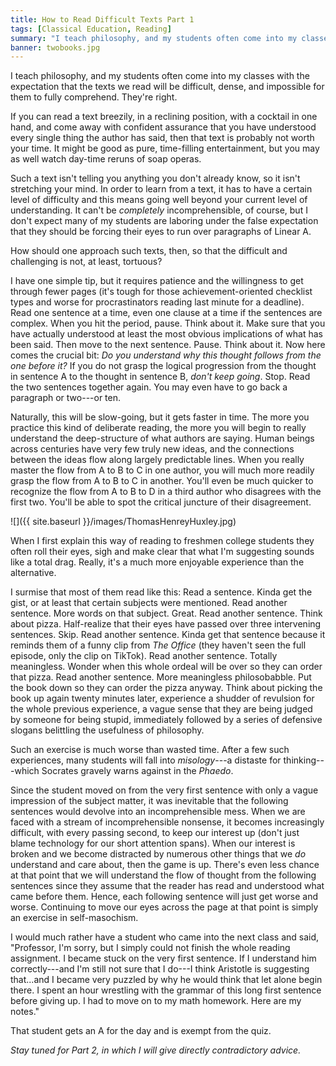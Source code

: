 ```yaml
---
title: How to Read Difficult Texts Part 1
tags: [Classical Education, Reading]
summary: "I teach philosophy, and my students often come into my classes with the expectation that the texts we read will be difficult, dense, and impossible for them to fully comprehend.  They're right."
banner: twobooks.jpg
---
```


I teach philosophy, and my students often come into my classes with the expectation that the texts we read will be difficult, dense, and impossible for them to fully comprehend.  They're right.

If you can read a text breezily, in a reclining position, with a cocktail in one hand, and come away with confident assurance that you have understood every single thing the author has said, then that text is probably not worth your time.  It might be good as pure, time-filling entertainment, but you may as well watch day-time reruns of soap operas.<!--more-->

Such a text isn't telling you anything you don't already know, so it isn't stretching your mind.  In order to learn from a text, it has to have a certain level of difficulty and this means going well beyond your current level of understanding.  It can't be *completely* incomprehensible, of course, but I don't expect many of my students are laboring under the false expectation that they should be forcing their eyes to run over paragraphs of Linear A.

How should one approach such texts, then, so that the difficult and challenging is not, at least, tortuous?

I have one simple tip, but it requires patience and the willingness to get through fewer pages (it's tough for those achievement-oriented checklist types and worse for procrastinators reading last minute for a deadline).  Read one sentence at a time, even one clause at a time if the sentences are complex.  When you hit the period, pause.  Think about it.  Make sure that you have actually understood at least the most obvious implications of what has been said.  Then move to the next sentence.  Pause.  Think about it.  Now here comes the crucial bit: *Do you understand why this thought follows from the one before it?*  If you do not grasp the logical progression from the thought in sentence A to the thought in sentence B, *don't keep going*.  Stop.  Read the two sentences together again.  You may even have to go back a paragraph or two---or ten.

Naturally, this will be slow-going, but it gets faster in time.  The more you practice this kind of deliberate reading, the more you will begin to really understand the deep-structure of what authors are saying.  Human beings across centuries have very few truly new ideas, and the connections between the ideas flow along largely predictable lines.  When you really master the flow from A to B to C in one author, you will much more readily grasp the flow from A to B to C in another.  You'll even be much quicker to recognize the flow from A to B to D in a third author who disagrees with the first two.  You'll be able to spot the critical juncture of their disagreement.

![]({{ site.baseurl }}/images/ThomasHenreyHuxley.jpg)

When I first explain this way of reading to freshmen college students they often roll their eyes, sigh and make clear that what I'm suggesting sounds like a total drag.  Really, it's a much more enjoyable experience than the alternative.

I surmise that most of them read like this:  Read a sentence.  Kinda get the gist, or at least that certain subjects were mentioned.  Read another sentence.  More words on that subject.  Great.  Read another sentence.  Think about pizza.  Half-realize that their eyes have passed over three intervening sentences.  Skip.  Read another sentence.  Kinda get that sentence because it reminds them of a funny clip from *The Office* (they haven't seen the full episode, only the clip on TikTok).  Read another sentence.  Totally meaningless.  Wonder when this whole ordeal will be over so they can order that pizza.  Read another sentence.  More meaningless philosobabble.  Put the book down so they can order the pizza anyway.  Think about picking the book up again twenty minutes later, experience a shudder of revulsion for the whole previous experience, a vague sense that they are being judged by someone for being stupid, immediately followed by a series of defensive slogans belittling the usefulness of philosophy.

Such an exercise is much worse than wasted time.  After a few such experiences, many students will fall into *misology*---a distaste for thinking---which Socrates gravely warns against in the *Phaedo*.

Since the student moved on from the very first sentence with only a vague impression of the subject matter, it was inevitable that the following sentences would devolve into an incomprehensible mess.  When we are faced with a stream of incomprehensible nonsense, it becomes increasingly difficult, with every passing second, to keep our interest up (don't just blame technology for our short attention spans).  When our interest is broken and we become distracted by numerous other things that we *do* understand and care about, then the game is up.  There's even less chance at that point that we will understand the flow of thought from the following sentences since they assume that the reader has read and understood what came before them.  Hence, each following sentence will just get worse and worse.  Continuing to move our eyes across the page at that point is simply an exercise in self-masochism.

I would much rather have a student who came into the next class and said, "Professor, I'm sorry, but I simply could not finish the whole reading assignment.  I became stuck on the very first sentence.  If I understand him correctly---and I'm still not sure that I do---I think Aristotle is suggesting that...and I became very puzzled by why he would think that let alone begin there.  I spent an hour wrestling with the grammar of this long first sentence before giving up.  I had to move on to my math homework.  Here are my notes."

That student gets an A for the day and is exempt from the quiz.



*Stay tuned for Part 2, in which I will give directly contradictory advice.*
